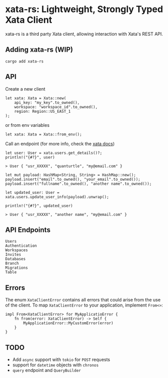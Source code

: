 # xata-rs: Lightweight, Strongly Typed Xata Client

xata-rs is a third party Xata client, allowing interaction with Xata's REST API. 

## Adding xata-rs (WIP)
```
cargo add xata-rs
```

## API
Create a new client
```
let xata: Xata = Xata::new(
    api_key: "my_key".to_owned(),
    workspace: "workspace_id".to_owned(),
    region: Region::US_EAST_1
);
```
or from env variables
```
let xata: Xata = Xata::from_env();
```

Call an endpoint (for more info, check the [xata docs](https://xata.io/docs/overview))

```
let user: User = xata.users.get_details()?;
println!("{#?}", user)
```
```
> User { "usr_XXXXX", "quanturtle", "my@email.com" }
```

```
let mut payload: HashMap<String, String> = HashMap::new();
payload.insert("email".to_owned(), "your_email".to_owned());
payload.insert("fullname".to_owned(), "another name".to_owned());

let updated_user: User = xata.users.update_user_info(payload).unwrap();

println!("{#?}", updated_user)
```
```
> User { "usr_XXXXX", "another name", "my@email.com" }
```

## API Endpoints
`Users`  
`Authentication`  
`Workspaces`  
`Invites`  
`Databases`  
`Branch`  
`Migrations`  
`Table`  


## Errors
The enum `XataClientError` contains all errors that could arise from the use of the client. To map `XataClientError` to your application, implement `From<>`:
```
impl From<XataClientError> for MyApplicatioError {
    fn from(error: XataClientError) -> Self {
        MyApplicationError::MyCustomError(error)
    }
}
```

## TODO
* Add `async` support with `tokio` for `POST` requests
* support for `datetime` objects with `chronos`
* `query` endpoint and `QueryBuilder`
